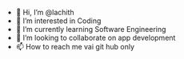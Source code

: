 - 👋 Hi, I’m @lachith
- 👀 I’m interested in Coding
- 🌱 I’m currently learning Software Engineering
- 💞️ I’m looking to collaborate on app development
- 📫 How to reach me vai git hub only

<!---
lachith/lachith is a ✨ special ✨ repository because its `README.md` (this file) appears on your GitHub profile.
You can click the Preview link to take a look at your changes.
--->
